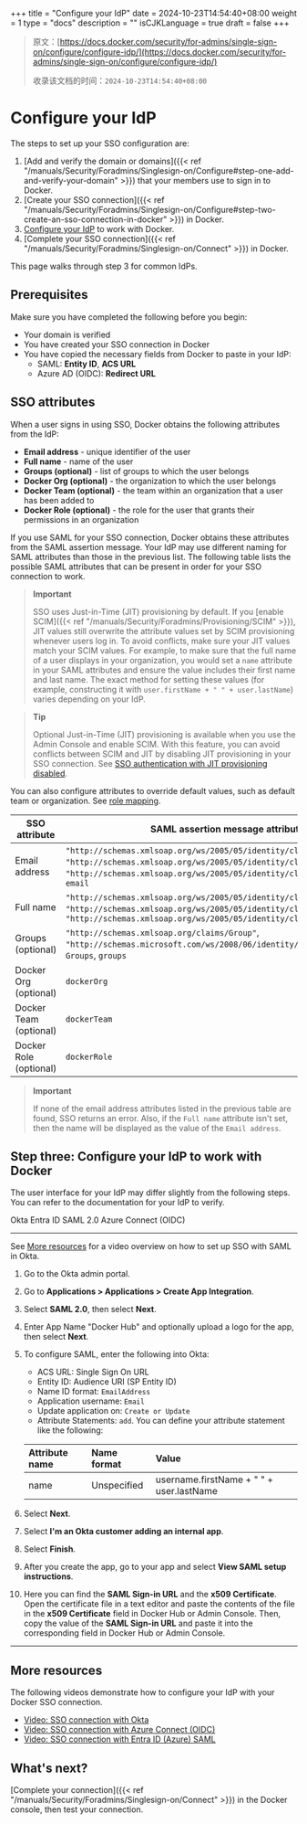 +++
title = "Configure your IdP"
date = 2024-10-23T14:54:40+08:00
weight = 1
type = "docs"
description = ""
isCJKLanguage = true
draft = false
+++

> 原文：[https://docs.docker.com/security/for-admins/single-sign-on/configure/configure-idp/](https://docs.docker.com/security/for-admins/single-sign-on/configure/configure-idp/)
>
> 收录该文档的时间：`2024-10-23T14:54:40+08:00`

# Configure your IdP

The steps to set up your SSO configuration are:

1. [Add and verify the domain or domains]({{< ref "/manuals/Security/Foradmins/Singlesign-on/Configure#step-one-add-and-verify-your-domain" >}}) that your members use to sign in to Docker.
2. [Create your SSO connection]({{< ref "/manuals/Security/Foradmins/Singlesign-on/Configure#step-two-create-an-sso-connection-in-docker" >}}) in Docker.
3. [Configure your IdP](https://docs.docker.com/security/for-admins/single-sign-on/configure/configure-idp/#step-three-configure-your-idp-to-work-with-docker) to work with Docker.
4. [Complete your SSO connection]({{< ref "/manuals/Security/Foradmins/Singlesign-on/Connect" >}}) in Docker.

This page walks through step 3 for common IdPs.

## Prerequisites

Make sure you have completed the following before you begin:

- Your domain is verified
- You have created your SSO connection in Docker
- You have copied the necessary fields from Docker to paste in your IdP:
  - SAML: **Entity ID**, **ACS URL**
  - Azure AD (OIDC): **Redirect URL**

## SSO attributes

When a user signs in using SSO, Docker obtains the following attributes from the IdP:

- **Email address** - unique identifier of the user
- **Full name** - name of the user
- **Groups (optional)** - list of groups to which the user belongs
- **Docker Org (optional)** - the organization to which the user belongs
- **Docker Team (optional)** - the team within an organization that a user has been added to
- **Docker Role (optional)** - the role for the user that grants their permissions in an organization

If you use SAML for your SSO connection, Docker obtains these attributes from the SAML assertion message. Your IdP may use different naming for SAML attributes than those in the previous list. The following table lists the possible SAML attributes that can be present in order for your SSO connection to work.

> **Important**
>
> 
>
> SSO uses Just-in-Time (JIT) provisioning by default. If you [enable SCIM]({{< ref "/manuals/Security/Foradmins/Provisioning/SCIM" >}}), JIT values still overwrite the attribute values set by SCIM provisioning whenever users log in. To avoid conflicts, make sure your JIT values match your SCIM values. For example, to make sure that the full name of a user displays in your organization, you would set a `name` attribute in your SAML attributes and ensure the value includes their first name and last name. The exact method for setting these values (for example, constructing it with `user.firstName + " " + user.lastName`) varies depending on your IdP.

> **Tip**
>
> 
>
> Optional Just-in-Time (JIT) provisioning is available when you use the Admin Console and enable SCIM. With this feature, you can avoid conflicts between SCIM and JIT by disabling JIT provisioning in your SSO connection. See [SSO authentication with JIT provisioning disabled](https://docs.docker.com/security/for-admins/provisioning/just-in-time/#sso-authentication-with-jit-provisioning-disabled).

You can also configure attributes to override default values, such as default team or organization. See [role mapping](https://docs.docker.com/security/for-admins/provisioning/scim/#set-up-role-mapping).

| SSO attribute          | SAML assertion message attributes                            |
| ---------------------- | ------------------------------------------------------------ |
| Email address          | `"http://schemas.xmlsoap.org/ws/2005/05/identity/claims/nameidentifier"`, `"http://schemas.xmlsoap.org/ws/2005/05/identity/claims/upn"`, `"http://schemas.xmlsoap.org/ws/2005/05/identity/claims/emailaddress"`, `email` |
| Full name              | `"http://schemas.xmlsoap.org/ws/2005/05/identity/claims/name"`, `name`, `"http://schemas.xmlsoap.org/ws/2005/05/identity/claims/givenname"`, `"http://schemas.xmlsoap.org/ws/2005/05/identity/claims/surname"` |
| Groups (optional)      | `"http://schemas.xmlsoap.org/claims/Group"`, `"http://schemas.microsoft.com/ws/2008/06/identity/claims/groups"`, `Groups`, `groups` |
| Docker Org (optional)  | `dockerOrg`                                                  |
| Docker Team (optional) | `dockerTeam`                                                 |
| Docker Role (optional) | `dockerRole`                                                 |

> **Important**
>
> 
>
> If none of the email address attributes listed in the previous table are found, SSO returns an error. Also, if the `Full name` attribute isn't set, then the name will be displayed as the value of the `Email address`.

## Step three: Configure your IdP to work with Docker

The user interface for your IdP may differ slightly from the following steps. You can refer to the documentation for your IdP to verify.

Okta Entra ID SAML 2.0 Azure Connect (OIDC)

------

See [More resources](https://docs.docker.com/security/for-admins/single-sign-on/configure/configure-idp/#more-resources) for a video overview on how to set up SSO with SAML in Okta.

1. Go to the Okta admin portal.

2. Go to **Applications > Applications > Create App Integration**.

3. Select **SAML 2.0**, then select **Next**.

4. Enter App Name "Docker Hub" and optionally upload a logo for the app, then select **Next**.

5. To configure SAML, enter the following into Okta:

   - ACS URL: Single Sign On URL
   - Entity ID: Audience URI (SP Entity ID)
   - Name ID format: `EmailAddress`
   - Application username: `Email`
   - Update application on: `Create or Update`
   - Attribute Statements: `add`. You can define your attribute statement like the following:

   | Attribute name | Name format | Value                                    |
   | :------------- | :---------- | :--------------------------------------- |
   | name           | Unspecified | username.firstName + " " + user.lastName |

6. Select **Next**.

7. Select **I'm an Okta customer adding an internal app**.

8. Select **Finish**.

9. After you create the app, go to your app and select **View SAML setup instructions**.

10. Here you can find the **SAML Sign-in URL** and the **x509 Certificate**. Open the certificate file in a text editor and paste the contents of the file in the **x509 Certificate** field in Docker Hub or Admin Console. Then, copy the value of the **SAML Sign-in URL** and paste it into the corresponding field in Docker Hub or Admin Console.

------

## More resources

The following videos demonstrate how to configure your IdP with your Docker SSO connection.

- [Video: SSO connection with Okta](https://youtu.be/c56YECO4YP4?feature=shared&t=633)
- [Video: SSO connection with Azure Connect (OIDC)](https://youtu.be/bGquA8qR9jU?feature=shared&t=630)
- [Video: SSO connection with Entra ID (Azure) SAML](https://youtu.be/bGquA8qR9jU?feature=shared&t=1246)

## What's next?

[Complete your connection]({{< ref "/manuals/Security/Foradmins/Singlesign-on/Connect" >}}) in the Docker console, then test your connection.
